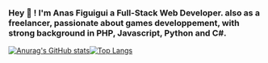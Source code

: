 ### Hey 👋 ! I'm Anas Figuigui a Full-Stack Web Developer. also as a freelancer, passionate about games developpement, with strong background in PHP, Javascript, Python and C#.

[![Anurag's GitHub stats](https://github-readme-stats.vercel.app/api?username=rukilaxy)](https://github.com/rukilaxy/github-readme-stats)[![Top Langs](https://github-readme-stats.vercel.app/api/top-langs/?username=rukilaxy&layout=compact)](https://github.com/rukilaxy/github-readme-stats)
